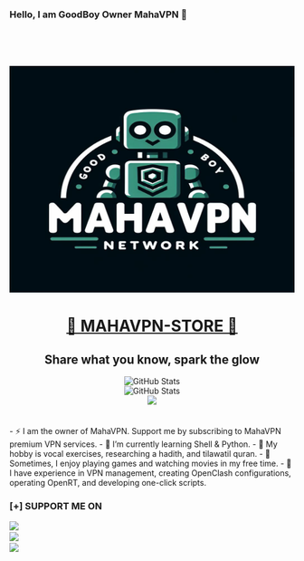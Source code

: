 ### Hello, I am GoodBoy Owner MahaVPN  👋
<br>
<br>
<br>
<p align="center">
    <img src="https://raw.githubusercontent.com/GboyGud/mahavpn/main/images/banner.jpg?sanitize=true"
        height="400" width="600">
    
<h1 align="center"><u>🚀 MAHAVPN-STORE 🚀</u></h1>

<h2 align="center">Share what you know, spark the glow</h2>

<div align="center">
  <img src="https://kasroudra-stats-card.onrender.com/user?user=GboyGud&theme=radical&layout=compact" alt="GitHub Stats">
</div>
<div align="center">
  <img src="https://github-readme-stats.vercel.app/api?username=GboyGud&show_icons=true&include_all_commits=true&theme=radical&hide_title=true" alt="GitHub Stats">
</div>
<div align="center">
    <img src="https://kasroudra-stats-card.onrender.com/lang?user=GboyGud&theme=onedark&type=donut">
</div>
<br>
<br>
- ⚡ I am the owner of MahaVPN. Support me by subscribing to MahaVPN premium VPN services.
- 🔭 I’m currently learning Shell & Python.
- 🌱 My hobby is vocal exercises, researching a hadith, and tilawatil quran.
- 👯 Sometimes, I enjoy playing games and watching movies in my free time.
- 🤔 I have experience in VPN management, creating OpenClash configurations, operating OpenRT, and developing one-click scripts.
  
### [+] SUPPORT ME ON
<div>
  <a href="https://t.me/MahaVPN_Channel/169" target="_blank"><img src="https://img.shields.io/badge/Price%20list%20VPN%20Premium%20MahaVPN-ff4444"></a>
</div>
<div>
  <a href="https://t.me/AfthonPc" target="_blank"><img src="https://img.shields.io/badge/Telegram-@AfthonPc-blue?style=for-the-badge&logo=telegram"></a>
</div>
<div>
  <a href="https://t.me/MahaVPN_Publicgroup" target="_blank"><img src="https://img.shields.io/badge/Grup_Publik-@MahaVPN_Publicgroup-blue?style=for-the-badge&logo=telegram"></a>
</div>
